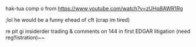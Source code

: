 hak-tua comp o from https://www.youtube.com/watch?v=zUHq8AWR1Rg

;lol he would be a funny ehead of cft (crap im tired)

re pit gi insiderder trading & comments on 144 in first EDGAR litigation (need reg!!istration)~~
